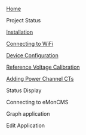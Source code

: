[Home](https://github.com/boblemaire/IoTaWatt/wiki)

Project Status

[Installation](https://github.com/boblemaire/IoTaWatt/wiki/Installing-IoTaWatt)

[Connecting to WiFi](https://github.com/boblemaire/IoTaWatt/wiki/Connecting-to-WiFi)

[Device Configuration](https://github.com/boblemaire/IoTaWatt/wiki/Device-Configuration)

[Reference Voltage Calibration](https://github.com/boblemaire/IoTaWatt/wiki/Reference-Voltage-Calibration)

[Adding Power Channel CTs](https://github.com/boblemaire/IoTaWatt/wiki/Adding-Power-Channels-(CTs))

Status Display

Connecting to eMonCMS

Graph application

Edit Application 

